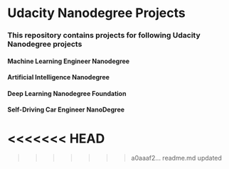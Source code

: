 # Udacity Nanodegree Projects

### This repository contains projects for following Udacity Nanodegree projects

#### Machine Learning Engineer Nanodegree
#### Artificial Intelligence Nanodegree
#### Deep Learning Nanodegree Foundation
#### Self-Driving Car Engineer NanoDegree
<<<<<<< HEAD
=======

>>>>>>> a0aaaf2... readme.md updated

